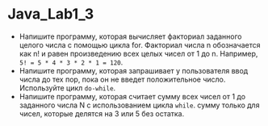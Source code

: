 # Java_Lab1_3
* Напишите программу, которая вычисляет факториал заданного целого числа с помощью цикла for. Факториал числа n обозначается как n! и равен произведению всех целых чисел от 1 до n. Например, `5! = 5 * 4 * 3 * 2 * 1 = 120`.
* Напишите программу, которая запрашивает у пользователя ввод числа до тех пор, пока он не введет положительное число. Используйте цикл `do-while`.
* Напишите программу, которая считает сумму всех чисел от 1 до заданного числа N с использованием цикла `while`. сумму только для чисел, которые делятся на 3 или 5 без остатка.
